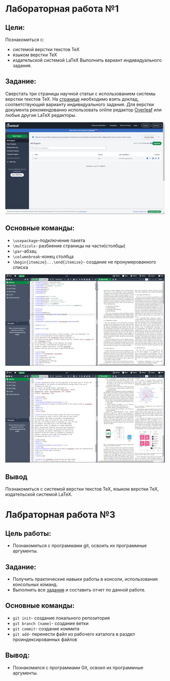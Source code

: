 # Лабораторная работа №1

## Цели:

Познакомиться с: 
* системой верстки текстов TeX 
* языком верстки TeX
* издательской системой LaTeX 
Выполнить вариант индивидуального задания.

## Задание:

Сверстать три страницы научной статьи с использованием системы верстки текстов TeX. На [странице](https://proc.ostis.net/proc/Proceedings%20OSTIS-2024.pdf) необходимо взять доклад, соответствующий варианту индивидуального задания.
Для верстки документа рекомендованно использовать online ­редактор [Overleaf](https://www.overleaf.com) или любые другие LaTeX редакторы.

![](./Photo/Overlief.png)

## Основные команды:

* `\usepackage`-подключение пакета
* `\multicols`- разбиение страницы на части(столбцы)
* `\par`-абзац
* `\columnbreak`-конец столбца
* `\begin{itemize}...\end{itemize}`- создание не пронумерованного списка

![](./Photo/LaTeX.png)

![](./Photo/LaTeX1.png)

## Вывод 

Познакомиться с системой верстки текстов TeX, языком верстки TeX, издательской системой LaTeX.

# Лабраторная работа №3

## Цель работы:
* Познакомиться с программами git, освоить их программные аргументы.

## Задание:

* Получить практические навыки работы в консоли, использования консольных команд.
* Выполнить все [задания](https://docs.google.com/document/d/1pkqZWOlte5j6PuPpz7w03tPkw64ctuUwELoI-qctYVQ/edit?tab=t.0) и составить отчет по данной работе.

## Основные команды:

* `git init`- создание локального репозитория
* `git branch [name]`- создание ветки
* `git commit`- создание коммита
* `git add`- перенести файл из рабочего каталога в раздел проиндексированных файлов

## Вывод:

* Познакомился с программами Git, освоил их программные аргументы.

